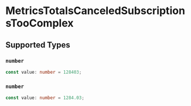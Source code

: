# MetricsTotalsCanceledSubscriptionsTooComplex


## Supported Types

### `number`

```typescript
const value: number = 128403;
```

### `number`

```typescript
const value: number = 1284.03;
```

